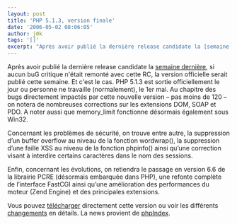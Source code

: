 ```yaml
---
layout: post
title: 'PHP 5.1.3, version finale'
date: '2006-05-02 08:06:05'
author: j0k
tags: '[]'
excerpt: "Après avoir publié la dernière release candidate la [semaine dernière](http://www.j0k3r.net/news-php-5.1.3-rc3-publie-officiellement-1238.html), si aucun buG critique n'était remonté avec cette RC, la version officielle serait publié cette semaine. Et c'est le cas.     \nPHP 5.1.3 est sortie officiellement le jour ou personne ne travaille (normalement), le      …"
---
```


Après avoir publié la dernière release candidate la [semaine dernière](http://www.j0k3r.net/news-php-5.1.3-rc3-publie-officiellement-1238.html), si aucun buG critique n'était remonté avec cette RC, la version officielle serait publié cette semaine. Et c'est le cas.
PHP 5.1.3 est sortie officiellement le jour ou personne ne travaille (normalement), le 1er mai. Au chapitre des bugs directement impactés par cette nouvelle version – pas moins de 120 – on notera de nombreuses corrections sur les extensions DOM, SOAP et PDO. A noter aussi que memory_limit fonctionne désormais également sous Win32.

Concernant les problèmes de sécurité, on trouve entre autre, la suppression d’un buffer overflow au niveau de la fonction wordwrap(), la suppression d’une faille XSS au niveau de la fonction phpinfo() ainsi qu’une correction visant à interdire certains caractères dans le nom des sessions.

Enfin, concernant les évolutions, on retiendra le passage en version 6.6 de la librairie PCRE (désormais embarquée dans PHP), une refonte complète de l’interface FastCGI ainsi qu’une amélioration des performances du moteur (Zend Engine) et des principales extensions.

Vous pouvez [télécharger](http://www.php.net/downloads.php#v5) directement cette version ou voir les différents [changements](http://www.php.net/release_5_1_3.php) en détails.   La news provient de [phpIndex](http://www.phpindex.com/index.php/2006/05/02/2108-php-513).
